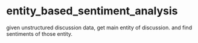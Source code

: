 # entity_based_sentiment_analysis
given unstructured discussion data, get main entity of discussion. and find sentiments of those entity.
